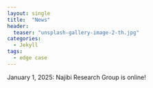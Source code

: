 ```yaml
---
layout: single
title:  "News"
header:
  teaser: "unsplash-gallery-image-2-th.jpg"
categories: 
  - Jekyll
tags:
  - edge case
---
```

January 1, 2025: Najibi Research Group is online!
